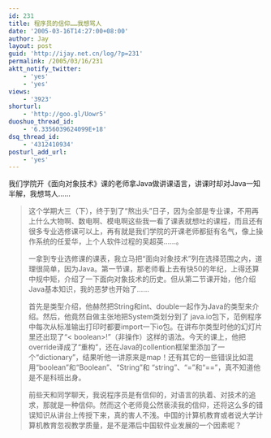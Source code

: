 ```yaml
---
id: 231
title: 程序员的信仰……我想骂人
date: '2005-03-16T14:27:00+08:00'
author: Jay
layout: post
guid: 'http://ijay.net.cn/log/?p=231'
permalink: /2005/03/16/231
aktt_notify_twitter:
    - 'yes'
    - 'yes'
views:
    - '3923'
shorturl:
    - 'http://goo.gl/Uowr5'
duoshuo_thread_id:
    - '6.3356039624099E+18'
dsq_thread_id:
    - '4312410934'
posturl_add_url:
    - 'yes'
---
```


我们学院开《面向对象技术》课的老师拿Java做讲课语言，讲课时却对Java一知半解，我想骂人……
<blockquote>这个学期大三（下），终于到了“熬出头”日子，因为全部是专业课，不用再上什么大物啊、数电啊、模电啊这些我一看了课表就想吐的课程，而且还有很多专业选修课可以上，再有就是我们学院的开课老师都挺有名气，像上操作系统的任爱华，上个人软件过程的吴超英……。

一拿到专业选修课的课表，我立马把“面向对象技术”列在选择范围之内，道理很简单，因为Java。第一节课，那老师看上去有快50的年纪，上得还算中规中矩，介绍了一下面向对象技术的历史。但从第二节课开始，他介绍Java基本知识，我的恶梦也开始了……

首先是类型介绍，他赫然把String和int、double一起作为Java的类型来介绍。然后，他竟然自做主张地把System类划分到了 java.io包下，范例程序中每次从标准输出打印时都要import一下io包。在讲布尔类型时他的幻灯片里还出现了“&lt; boolean&gt;!”（非操作）这样的语法。今天的课上，他把override译成了“重构”，还在Java的collention框架里添加了一个“dictionary”，结果听他一讲原来是map！还有其它的一些错误比如混用“boolean”和“Boolean”、“String”和 “string”、“=”和“==”，真不知道他是不是科班出身。

前些天和同学聊天，我说程序员是有信仰的，对语言的执着、对技术的追求，那就是一种信仰。然而这个老师竟公然亵渎我的信仰，还将这么多的错误知识从讲台上传授下来，真的害人不浅。中国的计算机教育或者说大学计算机教育忽视教学质量，是不是滞后中国软件业发展的一个因素呢？</blockquote>